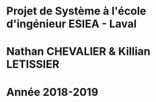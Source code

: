 # Projet de Système à l'école d'ingénieur ESIEA - Laval
# Nathan CHEVALIER & Killian LETISSIER
# Année 2018-2019
